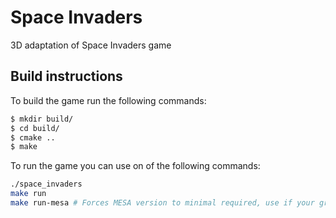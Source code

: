 # Space Invaders
3D adaptation of Space Invaders game

## Build instructions
To build the game run the following commands:
```bash
$ mkdir build/
$ cd build/
$ cmake ..
$ make
```

To run the game you can use on of the following commands:
```bash
./space_invaders
make run
make run-mesa # Forces MESA version to minimal required, use if your graphics card is too old
```

